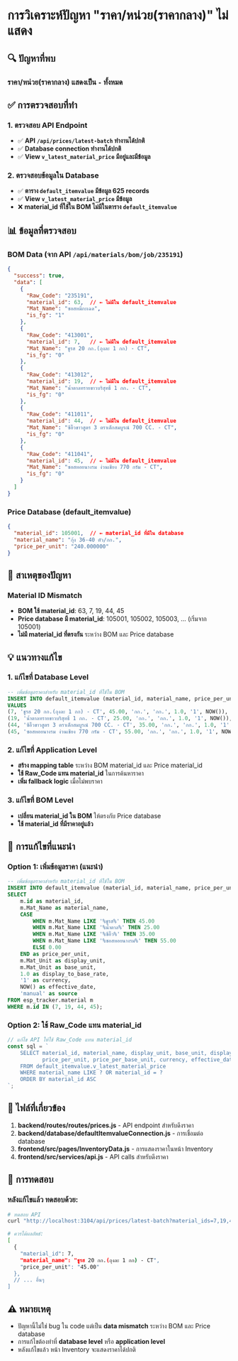 # การวิเคราะห์ปัญหา "ราคา/หน่วย(ราคากลาง)" ไม่แสดง

## 🔍 **ปัญหาที่พบ**

### ราคา/หน่วย(ราคากลาง) แสดงเป็น `-` ทั้งหมด

## ✅ **การตรวจสอบที่ทำ**

### 1. ตรวจสอบ API Endpoint
- ✅ **API `/api/prices/latest-batch` ทำงานได้ปกติ**
- ✅ **Database connection ทำงานได้ปกติ**
- ✅ **View `v_latest_material_price` มีอยู่และมีข้อมูล**

### 2. ตรวจสอบข้อมูลใน Database
- ✅ **ตาราง `default_itemvalue` มีข้อมูล 625 records**
- ✅ **View `v_latest_material_price` มีข้อมูล**
- ❌ **material_id ที่ใช้ใน BOM ไม่มีในตาราง `default_itemvalue`**

## 📊 **ข้อมูลที่ตรวจสอบ**

### BOM Data (จาก API `/api/materials/bom/job/235191`)
```json
{
  "success": true,
  "data": [
    {
      "Raw_Code": "235191",
      "material_id": 63,  // ← ไม่มีใน default_itemvalue
      "Mat_Name": "ซอสหมี่กะเฉด",
      "is_fg": "1"
    },
    {
      "Raw_Code": "413001", 
      "material_id": 7,   // ← ไม่มีใน default_itemvalue
      "Mat_Name": "ชูรส 20 กก.(ถุงละ 1 กก) - CT",
      "is_fg": "0"
    },
    {
      "Raw_Code": "413012",
      "material_id": 19,  // ← ไม่มีใน default_itemvalue
      "Mat_Name": "น้ำตาลทรายขาวบริสุทธิ์ 1 กก. - CT", 
      "is_fg": "0"
    },
    {
      "Raw_Code": "411011",
      "material_id": 44,  // ← ไม่มีใน default_itemvalue
      "Mat_Name": "ซีอิ๊วขาวสูตร 3 ตราเด็กสมบูรณ์ 700 CC. - CT",
      "is_fg": "0"
    },
    {
      "Raw_Code": "411041",
      "material_id": 45,  // ← ไม่มีใน default_itemvalue
      "Mat_Name": "ซอสหอยนางรม ง่วนเชียง 770 กรัม - CT",
      "is_fg": "0"
    }
  ]
}
```

### Price Database (default_itemvalue)
```json
{
  "material_id": 105001,  // ← material_id ที่มีใน database
  "material_name": "กุ้ง 36-40 ตัว/กก.",
  "price_per_unit": "240.000000"
}
```

## 🎯 **สาเหตุของปัญหา**

### **Material ID Mismatch**
- **BOM ใช้ material_id**: 63, 7, 19, 44, 45
- **Price database มี material_id**: 105001, 105002, 105003, ... (เริ่มจาก 105001)
- **ไม่มี material_id ที่ตรงกัน** ระหว่าง BOM และ Price database

## 💡 **แนวทางแก้ไข**

### 1. **แก้ไขที่ Database Level**
```sql
-- เพิ่มข้อมูลราคาสำหรับ material_id ที่ใช้ใน BOM
INSERT INTO default_itemvalue (material_id, material_name, price_per_unit, display_unit, base_unit, display_to_base_rate, currency, effective_date)
VALUES 
(7, 'ชูรส 20 กก.(ถุงละ 1 กก) - CT', 45.00, 'กก.', 'กก.', 1.0, '1', NOW()),
(19, 'น้ำตาลทรายขาวบริสุทธิ์ 1 กก. - CT', 25.00, 'กก.', 'กก.', 1.0, '1', NOW()),
(44, 'ซีอิ๊วขาวสูตร 3 ตราเด็กสมบูรณ์ 700 CC. - CT', 35.00, 'กก.', 'กก.', 1.0, '1', NOW()),
(45, 'ซอสหอยนางรม ง่วนเชียง 770 กรัม - CT', 55.00, 'กก.', 'กก.', 1.0, '1', NOW());
```

### 2. **แก้ไขที่ Application Level**
- **สร้าง mapping table** ระหว่าง BOM material_id และ Price material_id
- **ใช้ Raw_Code แทน material_id** ในการค้นหาราคา
- **เพิ่ม fallback logic** เมื่อไม่พบราคา

### 3. **แก้ไขที่ BOM Level**
- **เปลี่ยน material_id ใน BOM** ให้ตรงกับ Price database
- **ใช้ material_id ที่มีราคาอยู่แล้ว**

## 🔧 **การแก้ไขที่แนะนำ**

### **Option 1: เพิ่มข้อมูลราคา (แนะนำ)**
```sql
-- เพิ่มข้อมูลราคาสำหรับ material_id ที่ใช้ใน BOM
INSERT INTO default_itemvalue (material_id, material_name, price_per_unit, display_unit, base_unit, display_to_base_rate, currency, effective_date, source)
SELECT 
    m.id as material_id,
    m.Mat_Name as material_name,
    CASE 
        WHEN m.Mat_Name LIKE '%ชูรส%' THEN 45.00
        WHEN m.Mat_Name LIKE '%น้ำตาล%' THEN 25.00
        WHEN m.Mat_Name LIKE '%ซีอิ๊ว%' THEN 35.00
        WHEN m.Mat_Name LIKE '%ซอสหอยนางรม%' THEN 55.00
        ELSE 0.00
    END as price_per_unit,
    m.Mat_Unit as display_unit,
    m.Mat_Unit as base_unit,
    1.0 as display_to_base_rate,
    '1' as currency,
    NOW() as effective_date,
    'manual' as source
FROM esp_tracker.material m
WHERE m.id IN (7, 19, 44, 45);
```

### **Option 2: ใช้ Raw_Code แทน material_id**
```javascript
// แก้ไข API ให้ใช้ Raw_Code แทน material_id
const sql = `
    SELECT material_id, material_name, display_unit, base_unit, display_to_base_rate,
           price_per_unit, price_per_base_unit, currency, effective_date, source, created_at
    FROM default_itemvalue.v_latest_material_price
    WHERE material_name LIKE ? OR material_id = ?
    ORDER BY material_id ASC
`;
```

## 📁 **ไฟล์ที่เกี่ยวข้อง**

1. **backend/routes/routes/prices.js** - API endpoint สำหรับดึงราคา
2. **backend/database/defaultItemvalueConnection.js** - การเชื่อมต่อ database
3. **frontend/src/pages/InventoryData.js** - การแสดงราคาในหน้า Inventory
4. **frontend/src/services/api.js** - API calls สำหรับดึงราคา

## 🧪 **การทดสอบ**

### หลังแก้ไขแล้ว ทดสอบด้วย:
```bash
# ทดสอบ API
curl "http://localhost:3104/api/prices/latest-batch?material_ids=7,19,44,45"

# ควรได้ผลลัพธ์:
[
  {
    "material_id": 7,
    "material_name": "ชูรส 20 กก.(ถุงละ 1 กก) - CT",
    "price_per_unit": "45.00"
  },
  // ... อื่นๆ
]
```

## ⚠️ **หมายเหตุ**

- ปัญหานี้ไม่ใช่ bug ใน code แต่เป็น **data mismatch** ระหว่าง BOM และ Price database
- การแก้ไขต้องทำที่ **database level** หรือ **application level**
- หลังแก้ไขแล้ว หน้า Inventory จะแสดงราคาได้ปกติ
